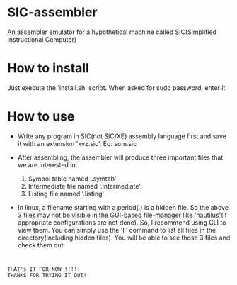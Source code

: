 # SIC-assembler
An assembler emulator for a hypothetical machine called SIC(Simplified Instructional Computer)

# How to install
Just execute the 'install.sh' script. When asked for sudo password, enter it.

# How to use
- Write any program in SIC(not SIC/XE) assembly language first and save it with an extension 'xyz.sic'. Eg: sum.sic
- After assembling, the assembler will produce three important files that we are interested in:
  1) Symbol table named '.symtab'
  2) Intermediate file named '.intermediate'
  3) Listing file named '.listing'
  
- In linux, a filename starting with a period(.) is a hidden file. So the above 3 files may not be visible in the GUI-based
  file-manager like 'nautilus'(if appropriate configurations are not done). So, I recommend using CLI to view them. You can simply
  use the 'll' command to list all files in the directory(including hidden files). You will be able to see those 3 files and check
  them out.
#
	THAT's IT FOR NOW !!!!!
	THANKS FOR TRYING IT OUT!
